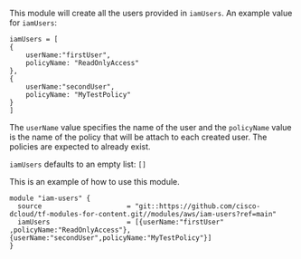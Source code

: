 
This module will create all the users provided in `iamUsers`. An example value for `iamUsers`:

```
iamUsers = [
{
    userName:"firstUser", 
    policyName: "ReadOnlyAccess"
},
{
    userName:"secondUser", 
    policyName: "MyTestPolicy"
}
]
```

The `userName` value specifies the name of the user and the `policyName` value is the name of the policy that will be attach to each created user. The policies are expected to already exist. 

`iamUsers` defaults to an empty list: `[]`



This is an example of how to use this module.

```
module "iam-users" {
  source                     = "git::https://github.com/cisco-dcloud/tf-modules-for-content.git//modules/aws/iam-users?ref=main"
  iamUsers                   = [{userName:"firstUser" ,policyName:"ReadOnlyAccess"},{userName:"secondUser",policyName:"MyTestPolicy"}]
}
```
